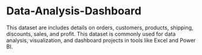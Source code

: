 # Data-Analysis-Dashboard
This dataset are includes details on orders, customers, products, shipping, discounts, sales, and profit. This dataset is commonly used for data analysis, visualization, and dashboard projects in tools like Excel and Power BI. 
